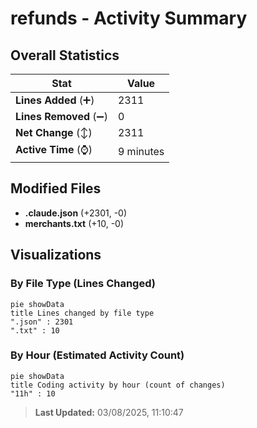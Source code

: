 # refunds - Activity Summary 

## Overall Statistics

| Stat                   | Value                                                             |
| ---------------------- | ----------------------------------------------------------------- |
| **Lines Added** (➕)   | 2311                                          |
| **Lines Removed** (➖) | 0                                        |
| **Net Change** (↕)    | 2311                |
| **Active Time** (⌚)   | 9 minutes |


## Modified Files
- **.claude.json** (+2301, -0)
- **merchants.txt** (+10, -0)

## Visualizations

### By File Type (Lines Changed)

```mermaid
pie showData
title Lines changed by file type
".json" : 2301
".txt" : 10
```

### By Hour (Estimated Activity Count)

```mermaid
pie showData
title Coding activity by hour (count of changes)
"11h" : 10
```


> **Last Updated:** 03/08/2025, 11:10:47